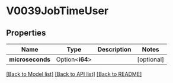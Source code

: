 # V0039JobTimeUser

## Properties

Name | Type | Description | Notes
------------ | ------------- | ------------- | -------------
**microseconds** | Option<**i64**> |  | [optional]

[[Back to Model list]](../README.md#documentation-for-models) [[Back to API list]](../README.md#documentation-for-api-endpoints) [[Back to README]](../README.md)


